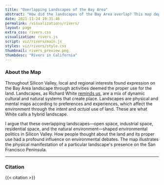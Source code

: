 ```yaml
---
title: "Overlapping Landscapes of the Bay Area"
abstract: "How did the landscapes of the Bay Area overlap? This map depicts the overlapping Natural, Urban, and Industrial landscapes of the Bay Area."
date: 2021-11-24 19:31:46
permalink: /visualizations/rivers/
layout: page
extra_css: rivers.css
visualization: rivers.js
script: viz/rivers/main.js
styles: viz/rivers/style.css
thumbnail: rivers_preview.png
thumbdesc: "Rivers in California"
---
```


<link rel="stylesheet" href="https://unpkg.com/leaflet@1.9.4/dist/leaflet.css" integrity="sha256-p4NxAoJBhIIN+hmNHrzRCf9tD/miZyoHS5obTRR9BMY=" crossorigin="" />
<script src="https://unpkg.com/leaflet@1.9.4/dist/leaflet.js" integrity="sha256-20nQCchB9co0qIjJZRGuk2/Z9VM+kNiyxNV1lvTlZBo=" crossorigin=""></script>

<div id="viz"></div>

<div id="content" class="container mx-auto px-4 sm:px-6 md:px-10 lg:px-24 pt-10">
<h3>About the Map</h3>

<p>
Throughout Silicon Valley, local and regional interests found expression
on the Bay Area landscape through activities deemed the proper use for the
land. Landscapes, as Richard White <a href="https://www.jstor.org/stable/24453057">reminds us</a>, are a mix of dynamic
cultural and natural systems that create place. Landscapes are physical
and mental maps according to preferences and experiences, which affect
the environment through the <em>intent</em> and <em>actual</em> use of land. These
are what White calls a hybrid landscape.
</p>

<p>
I argue that these overlapping landscapes&#8212;open space, industrial
space, residential space, and the natural environment&#8212;shaped
environmental politics in Silicon Valley. How people thought about the
land and its proper use had a profound influence on environmental
debates. The map illustrates the physical manifestation of a particular
landscape's presence on the San Francisco Peninsula.
</p>

<hr>

<h3>Citation</h3>

{{< citation >}}
</div>
